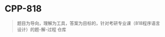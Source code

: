# CPP-818
> 题目为导向，理解为工具，答案为目标的，针对考研专业课（818程序语言设计）的题-解-过程 仓库
<!--stackedit_data:
eyJoaXN0b3J5IjpbLTE4NTYwMjM1MTVdfQ==
-->